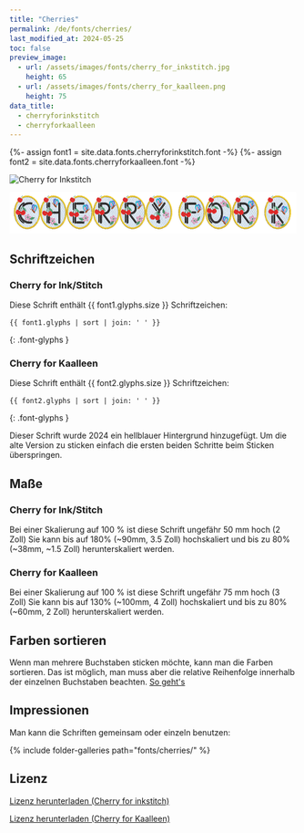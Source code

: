 ```yaml
---
title: "Cherries"
permalink: /de/fonts/cherries/
last_modified_at: 2024-05-25
toc: false
preview_image:
  - url: /assets/images/fonts/cherry_for_inkstitch.jpg
    height: 65
  - url: /assets/images/fonts/cherry_for_kaalleen.png
    height: 75
data_title:
  - cherryforinkstitch
  - cherryforkaalleen
---
```

{%- assign font1 = site.data.fonts.cherryforinkstitch.font -%}
{%- assign font2 = site.data.fonts.cherryforkaalleen.font -%}

<img 
     src="/assets/images/fonts/cherry_for_inkstitch.jpg"
     alt="Cherry for Inkstitch" height="48">
     
<img 
     src="/assets/images/fonts/cherry_for_kaalleen.png"
     alt="Cherry for Kaalleen" height="72">

## Schriftzeichen

### Cherry for Ink/Stitch

Diese Schrift enthält  {{ font1.glyphs.size }} Schriftzeichen:

```
{{ font1.glyphs | sort | join: ' ' }}
```
{: .font-glyphs }

### Cherry for Kaalleen

Diese Schrift enthält  {{ font2.glyphs.size }} Schriftzeichen:

```
{{ font2.glyphs | sort | join: ' ' }}
```
{: .font-glyphs }

Dieser Schrift wurde 2024 ein hellblauer Hintergrund hinzugefügt. Um die alte Version zu sticken einfach die ersten beiden Schritte beim Sticken überspringen.

## Maße

### Cherry for Ink/Stitch

Bei einer Skalierung auf 100 % ist diese Schrift ungefähr 50 mm hoch (2 Zoll)
Sie kann bis auf 180% (~90mm, 3.5 Zoll) hochskaliert und bis zu 80% (~38mm, ~1.5 Zoll) herunterskaliert werden.


### Cherry for Kaalleen

Bei einer Skalierung auf 100 % ist diese Schrift ungefähr 75 mm hoch (3 Zoll)
Sie kann bis auf 130% (~100mm, 4 Zoll) hochskaliert und bis zu 80% (~60mm, 2 Zoll) herunterskaliert werden.

## Farben sortieren

Wenn man mehrere Buchstaben sticken möchte, kann man die Farben sortieren. Das ist möglich, man muss aber die relative Reihenfolge innerhalb der einzelnen Buchstaben beachten. [So geht's](https://inkstitch.org/de/docs/lettering/#sortierung-von-farben)

## Impressionen

Man kann die Schriften gemeinsam oder einzeln benutzen:

{% include folder-galleries path="fonts/cherries/" %}

## Lizenz

[Lizenz herunterladen (Cherry for inkstitch)](https://github.com/inkstitch/inkstitch/tree/main/fonts/cherryforinkstitch/LICENSE)

[Lizenz herunterladen (Cherry for Kaalleen)](https://github.com/inkstitch/inkstitch/tree/main/fonts/cherryforkaalleen/LICENSE)
